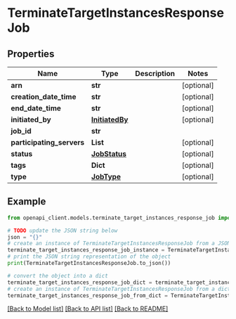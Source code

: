 # TerminateTargetInstancesResponseJob


## Properties

Name | Type | Description | Notes
------------ | ------------- | ------------- | -------------
**arn** | **str** |  | [optional] 
**creation_date_time** | **str** |  | [optional] 
**end_date_time** | **str** |  | [optional] 
**initiated_by** | [**InitiatedBy**](InitiatedBy.md) |  | [optional] 
**job_id** | **str** |  | 
**participating_servers** | **List** |  | [optional] 
**status** | [**JobStatus**](JobStatus.md) |  | [optional] 
**tags** | **Dict** |  | [optional] 
**type** | [**JobType**](JobType.md) |  | [optional] 

## Example

```python
from openapi_client.models.terminate_target_instances_response_job import TerminateTargetInstancesResponseJob

# TODO update the JSON string below
json = "{}"
# create an instance of TerminateTargetInstancesResponseJob from a JSON string
terminate_target_instances_response_job_instance = TerminateTargetInstancesResponseJob.from_json(json)
# print the JSON string representation of the object
print(TerminateTargetInstancesResponseJob.to_json())

# convert the object into a dict
terminate_target_instances_response_job_dict = terminate_target_instances_response_job_instance.to_dict()
# create an instance of TerminateTargetInstancesResponseJob from a dict
terminate_target_instances_response_job_from_dict = TerminateTargetInstancesResponseJob.from_dict(terminate_target_instances_response_job_dict)
```
[[Back to Model list]](../README.md#documentation-for-models) [[Back to API list]](../README.md#documentation-for-api-endpoints) [[Back to README]](../README.md)


